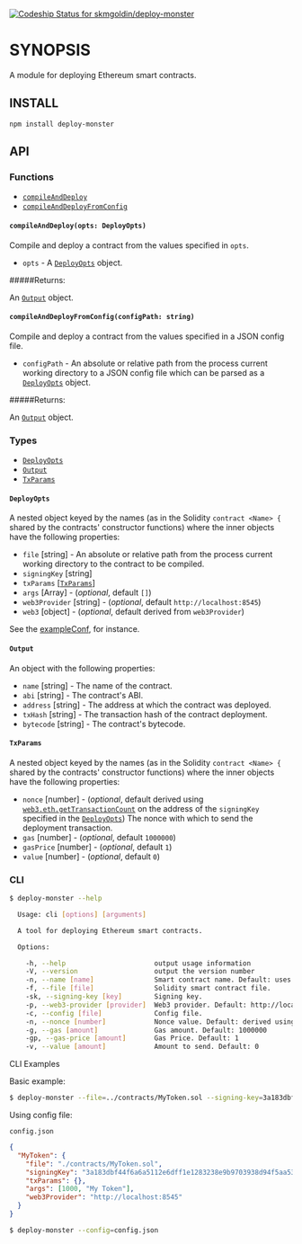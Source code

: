 [ ![Codeship Status for skmgoldin/deploy-monster](https://app.codeship.com/projects/fda3aca0-aaa0-0134-e233-6aed319023da/status?branch=master)](https://app.codeship.com/projects/191974)
# SYNOPSIS

A module for deploying Ethereum smart contracts.

## INSTALL
`npm install deploy-monster`

## API

### Functions

- [`compileAndDeploy`](#compileAndDeploy)
- [`compileAndDeployFromConfig`](#compileAndDeployFromConfig)

#### `compileAndDeploy(opts: DeployOpts)`
Compile and deploy a contract from the values specified in `opts`.

- `opts` - A [`DeployOpts`](#DeployOpts) object.

#####Returns:

An [`Output`](#Output) object.

#### `compileAndDeployFromConfig(configPath: string)`
Compile and deploy a contract from the values specified in a JSON config file.

- `configPath` - An absolute or relative path from the process current working directory to a JSON config file which can be parsed as a [`DeployOpts`](#DeployOpts) object.

#####Returns:

An [`Output`](#Output) object.

### Types

- [`DeployOpts`](#DeployOpts)
- [`Output`](#Output)
- [`TxParams`](#TxParams)

#### `DeployOpts`

A nested object keyed by the names (as in the Solidity `contract <Name> {` shared by the contracts' constructor functions) where the inner objects have the following properties:

- `file` [string] - An absolute or relative path from the process current working directory to the contract to be compiled.
- `signingKey` [string]
- `txParams` [[`TxParams`](#TxParams)]
- `args` [Array] - (*optional*, default `[]`)
- `web3Provider` [string] - (*optional*, default `http://localhost:8545`)
- `web3` [object] - (*optional*, default derived from `web3Provider`)

See the [exampleConf](https://github.com/skmgoldin/deploy-monster/blob/master/exampleConf.json), for instance.

#### `Output`

An object with the following properties:

- `name` [string] - The name of the contract.
- `abi` [string] - The contract's ABI.
- `address` [string] - The address at which the contract was deployed.
- `txHash` [string] - The transaction hash of the contract deployment.
- `bytecode` [string] - The contract's bytecode.

#### `TxParams`

A nested object keyed by the names (as in the Solidity `contract <Name> {` shared by the contracts' constructor functions) where the inner objects have the following properties:

- `nonce` [number] - (*optional*, default derived using [`web3.eth.getTransactionCount`](#https://github.com/ethereum/wiki/wiki/JavaScript-API#web3ethgettransactioncount) on the address of the `signingKey` specified in the [`DeployOpts`](#DeployOpts)) The nonce with which to send the deployment transaction.
- `gas` [number] - (*optional*, default `1000000`)
- `gasPrice` [number] - (*optional*, default `1`)
- `value` [number] - (*optional*, default `0`)

### CLI

```bash
$ deploy-monster --help

  Usage: cli [options] [arguments]

  A tool for deploying Ethereum smart contracts.

  Options:

    -h, --help                      output usage information
    -V, --version                   output the version number
    -n, --name [name]               Smart contract name. Default: uses filename if not passed.
    -f, --file [file]               Solidity smart contract file.
    -sk, --signing-key [key]        Signing key.
    -p, --web3-provider [provider]  Web3 provider. Default: http://localhost:8545
    -c, --config [file]             Config file.
    -n, --nonce [number]            Nonce value. Default: derived using web3.eth.getTransactionCount
    -g, --gas [amount]              Gas amount. Default: 1000000
    -gp, --gas-price [amount]       Gas Price. Default: 1
    -v, --value [amount]            Amount to send. Default: 0
```

CLI Examples

Basic example:

```bash
$ deploy-monster --file=../contracts/MyToken.sol --signing-key=3a183dbf44f6a6a5112e6dff1e1283238e9b9703938d94f5aa53cf8581ab2c26 --web3-provider="http://localhost:8545"
```

Using config file:

`config.json`

```json
{
  "MyToken": {
    "file": "./contracts/MyToken.sol",
    "signingKey": "3a183dbf44f6a6a5112e6dff1e1283238e9b9703938d94f5aa53cf8581ab2c26",
    "txParams": {},
    "args": [1000, "My Token"],
    "web3Provider": "http://localhost:8545"
  }
}
```

```bash
$ deploy-monster --config=config.json
```

